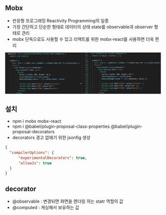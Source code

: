 ## Mobx
- 반응형 프로그래밍 Reactivity Programming의 일종
- 가장 간단하고 단순한 형태로 데이터의 상태 state를 observable과 observer 형태로 관리
- mobx 단독으로도 사용할 수 있고 리액트를 위한 mobx-react를 사용하면 더욱 편리

![setState와 비교](./img/setState_mobx.png)

## 설치
- npm i mobx mobx-react
- npm i @babel/plugin-proposal-class-properties @babel/plugin-proposal-decorators
- decorators 경고 없애기 위한 jsonfig 생성
```json
{
  "compilerOptions": {
      "experimentalDecorators": true,
      "allowJs": true
  }
}
```

## decorator
-	@observable : 변경되면 화면을 렌더링 하는 statr 역할의 값
-	@computed : 캐싱해서 보유하는 값
